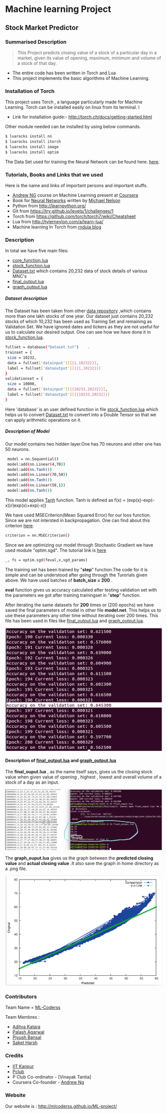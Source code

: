 # Machine learning Project
## Stock Market Predictor
### Summarised Description
>This Project predicts closing value of a stock of a particular day in a market, given its value of opening, maximum, minimum and volume of a stock of that day.
* The entire code has been written in Torch and Lua
* This project implements the basic algorithms of Machine Learning.

### Installation of Torch
This project uses Torch , a language particularly made for Machine Learning. Torch can be installed easily on linux from its terminal. I

* Link for installation guide:- http://torch.ch/docs/getting-started.html

Other module needed can be installed by using below commands.
```sh
$ luarocks install nn
$ luarocks install itorch
$ luarocks install image
$ luarocks install optim
```
The Data Set used for training the Neural Network can be found here. [here](http://pages.swcp.com/stocks/).

### Tutorials, Books and Links that we used
Here is the name and links of important persons and important stuffs.
  *  [Andrew NG] course on Machine Learning present at [Coursera]
  * Book for [Neural Networks] written by [Michael Nelson]
  * Python from http://learnpython.org/
  * Git from https://try.github.io/levels/1/challenges/1
  * Torch from https://github.com/torch/torch7/wiki/Cheatsheet
  * Lua from http://tylerneylon.com/a/learn-lua/
  * Machine learning In Torch from [rnduja blog]

### Description
In total we have five main files:
  * [core_function.lua]
  * [stock_function.lua]
  * [Dataset.txt] which contains 20,232 data of stock details of various MNC's
  * [final_output.lua]
  * [graph_output.lua]

   ##### Dataset description
   The Dataset has been taken from other [data repository] ,which contains more than one lakh stocks of one year. Our dataset just contains 20,232 stocks of which 10,232 has been used as Training Set and remaining as Validation Set. We have ignored dates and tickers as they are not useful for us to calculate our desired output. One can see how we have done it in [stock_function.lua].
   ```sh
   fullset = database("Dataset.txt")	.
trainset = {
	size = 10232,
	data = fullset['datainput'][{{1,10232}}],
	label = fullset['dataoutput'][{{1,10232}}]
}
validationset = {
	size = 10000,
	data = fullset['datainput'][{{10233,20232}}],
	label = fullset['dataoutput'][{{10233,20232}}]
}
   ```
   Here 'database' is an user defined function in file [stock_function.lua] which helps us to convert [Dataset.txt] to convert into a Double Tensor so that we can apply arithmetic operations on it.
   
   ##### Description of Model
   Our model contains two hidden layer.One has 70 neurons and other one has 50 neurons.
   ```sh
    model = nn.Sequential()		
    model:add(nn.Linear(4,70))
    model:add(nn.Tanh())
    model:add(nn.Linear(70,50))
    model:add(nn.Tanh())
    model:add(nn.Linear(50,1))
    model:add(nn.Tanh())
   ```
   This model applies [Tanh](https://github.com/torch/nn/blob/master/doc/transfer.md#tanh) function. 
   Tanh is defined as f(x) = (exp(x)-exp(-x))/(exp(x)+exp(-x))

We have used MSECriterion(Mean Squared Error) for our loss function. Since we are not intersted in backpropagation. One can find about this criterion [here](https://github.com/torch/nn/blob/master/doc/criterion.md).
```sh
criterion = nn.MSECriterion() 
```
Since we are optimizing our model through Stochastic Gradient we have used module "optim.sgd". The tutorial link is [here][optim.sgd]
```sh
_, fs = optim.sgd(feval,x,sgd_params) 
```
The training set has been trained by "**step**" function.The code for it is simple and can be understood after going through the Turorials given above. We have used batches of **batch_size = 200** .

**eval** function gives us accuracy calculated after testing validation set with the parameters we got after training trainingset in "**step**" function.

After iterating the same datasets for **200** times or (200 epochs) we have saved the final parameters of model in other file **model.net**. This helps us to use these parameters any other time without iterating over 200 times. This file has been used in files like [final_output.lua] and [graph_output.lua].


![ScreenShot](https://github.com/MLcoderss/ML-project/raw/master/Screenshot%201.png)

#### Description of **[final_output.lua]** and **[graph_output.lua]**
  The **final_ouput.lua** , as the name itself says, gives us the closing stock value when given value of opening , highest , lowest and overall volume of a stock of a day as an input.
  
  ![ScreenShot](https://github.com/MLcoderss/ML-project/raw/master/Screenshot%202.png)
   
   
  The **graph_ouput.lua** gives us the graph between the **predicted closing value** and **actual closing value** .It also save the graph in home directory as a .png file.
  
  ![ScreenShot](https://github.com/MLcoderss/ML-project/raw/master/Screenshot%203.png)

### Contributors
Team Name = [ML-Coderss](http://mlcoderss.github.io/ML-project/)

Team Membres :
  * [Aditya Katara](https://github.com/adityakt)
  * [Palash Agarwal](https://github.com/agpalash)
  * [Piyush Bansal](https://github.com/piushbansal)
  * [Saket Harsh](https://github.com/sharsh56625)

### Credits
  * [IIT Kanpur](http://iitk.ac.in/)
  * [Pclub](https://www.google.co.in/url?sa=t&rct=j&q=&esrc=s&source=web&cd=1&ved=0ahUKEwiQm5PR88_NAhUFTY8KHYaoCHYQFggdMAA&url=http%3A%2F%2Fpclub.in%2F&usg=AFQjCNEobwZBgd2l9kDqJbEbuK-vvc6KkA&cad=rja)
  * P Club Co-ordinator - [Vinayak Tantia]
  * Coursera Co-founder - [Andrew Ng]

### Website
Our website is : http://mlcoderss.github.io/ML-project/


[//]: # 
   [Torch]: <https://github.com/torch/torch7/wiki/Cheatsheet>
   [Andrew NG]: <https://www.coursera.org/instructor/andrewng>
   [Coursera]: <https://www.coursera.org/learn/machine-learning>
   [neural networks]: <http://neuralnetworksanddeeplearning.com/>
   [Michael Nelson]: <http://michaelnielsen.org/>
   [rnduja blog]: <http://rnduja.github.io/2015/10/13/torch-mnist/>
   [Dataset.txt]: <https://github.com/MLcoderss/ML-project/blob/master/Dataset.txt>
   [data repository]: <https://github.com/MLcoderss/ML-project/blob/master/sp500hst.txt>
   [stock_function.lua]: <https://github.com/MLcoderss/ML-project/blob/master/stock_function.lua>
   [core_function.lua]: <https://github.com/MLcoderss/ML-project/blob/master/core_function.lua>
   [optim]: <https://github.com/torch/optim>
   [optim.sgd]: <http://torch.ch/docs/five-simple-examples.html#4-using-the-optim-package>
   [final_output.lua]: <https://github.com/MLcoderss/ML-project/blob/master/final_output.lua>
   [graph_output.lua]: <https://github.com/MLcoderss/ML-project/blob/master/graph_output.lua>
   
